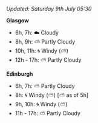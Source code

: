 *Updated: Saturday 9th July 05:30*

**Glasgow**

* 6h, 7h: :cloud: Cloudy
* 8h, 9h: :partly_sunny: Partly Cloudy
* 10h, 11h: :cyclone: Windy (:partly_sunny:)
* 12h - 17h: :partly_sunny: Partly Cloudy

**Edinburgh**

* 6h, 7h: :partly_sunny: Partly Cloudy
* 8h: :cyclone: Windy (:partly_sunny:) [:partly_sunny: as of 5h]
* 9h, 10h: :cyclone: Windy (:partly_sunny:)
* 11h - 17h: :partly_sunny: Partly Cloudy
